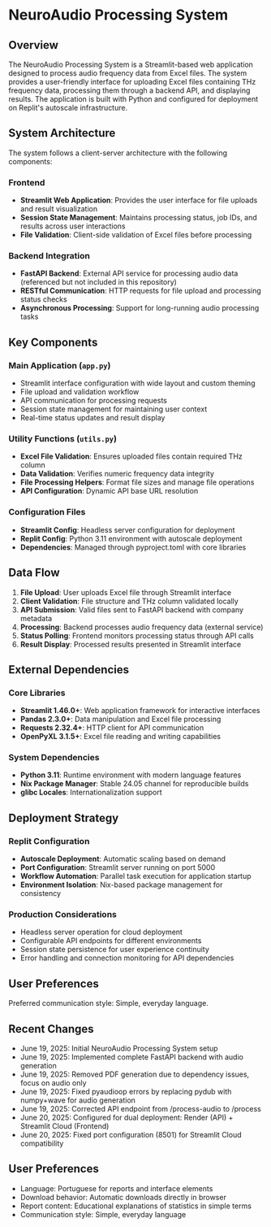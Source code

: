 # NeuroAudio Processing System

## Overview

The NeuroAudio Processing System is a Streamlit-based web application designed to process audio frequency data from Excel files. The system provides a user-friendly interface for uploading Excel files containing THz frequency data, processing them through a backend API, and displaying results. The application is built with Python and configured for deployment on Replit's autoscale infrastructure.

## System Architecture

The system follows a client-server architecture with the following components:

### Frontend
- **Streamlit Web Application**: Provides the user interface for file uploads and result visualization
- **Session State Management**: Maintains processing status, job IDs, and results across user interactions
- **File Validation**: Client-side validation of Excel files before processing

### Backend Integration
- **FastAPI Backend**: External API service for processing audio data (referenced but not included in this repository)
- **RESTful Communication**: HTTP requests for file upload and processing status checks
- **Asynchronous Processing**: Support for long-running audio processing tasks

## Key Components

### Main Application (`app.py`)
- Streamlit interface configuration with wide layout and custom theming
- File upload and validation workflow
- API communication for processing requests
- Session state management for maintaining user context
- Real-time status updates and result display

### Utility Functions (`utils.py`)
- **Excel File Validation**: Ensures uploaded files contain required THz column
- **Data Validation**: Verifies numeric frequency data integrity
- **File Processing Helpers**: Format file sizes and manage file operations
- **API Configuration**: Dynamic API base URL resolution

### Configuration Files
- **Streamlit Config**: Headless server configuration for deployment
- **Replit Config**: Python 3.11 environment with autoscale deployment
- **Dependencies**: Managed through pyproject.toml with core libraries

## Data Flow

1. **File Upload**: User uploads Excel file through Streamlit interface
2. **Client Validation**: File structure and THz column validated locally
3. **API Submission**: Valid files sent to FastAPI backend with company metadata
4. **Processing**: Backend processes audio frequency data (external service)
5. **Status Polling**: Frontend monitors processing status through API calls
6. **Result Display**: Processed results presented in Streamlit interface

## External Dependencies

### Core Libraries
- **Streamlit 1.46.0+**: Web application framework for interactive interfaces
- **Pandas 2.3.0+**: Data manipulation and Excel file processing
- **Requests 2.32.4+**: HTTP client for API communication
- **OpenPyXL 3.1.5+**: Excel file reading and writing capabilities

### System Dependencies
- **Python 3.11**: Runtime environment with modern language features
- **Nix Package Manager**: Stable 24.05 channel for reproducible builds
- **glibc Locales**: Internationalization support

## Deployment Strategy

### Replit Configuration
- **Autoscale Deployment**: Automatic scaling based on demand
- **Port Configuration**: Streamlit server running on port 5000
- **Workflow Automation**: Parallel task execution for application startup
- **Environment Isolation**: Nix-based package management for consistency

### Production Considerations
- Headless server operation for cloud deployment
- Configurable API endpoints for different environments
- Session state persistence for user experience continuity
- Error handling and connection monitoring for API dependencies

## User Preferences

Preferred communication style: Simple, everyday language.

## Recent Changes

- June 19, 2025: Initial NeuroAudio Processing System setup
- June 19, 2025: Implemented complete FastAPI backend with audio generation
- June 19, 2025: Removed PDF generation due to dependency issues, focus on audio only
- June 19, 2025: Fixed pyaudioop errors by replacing pydub with numpy+wave for audio generation
- June 19, 2025: Corrected API endpoint from /process-audio to /process
- June 20, 2025: Configured for dual deployment: Render (API) + Streamlit Cloud (Frontend)
- June 20, 2025: Fixed port configuration (8501) for Streamlit Cloud compatibility

## User Preferences

- Language: Portuguese for reports and interface elements
- Download behavior: Automatic downloads directly in browser
- Report content: Educational explanations of statistics in simple terms
- Communication style: Simple, everyday language
